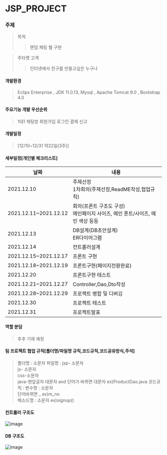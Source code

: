 # JSP_PROJECT
### 주제

> 목적
>> 랜덤 채팅 웹 구현

> 주타켓 고객
>> 인터넷에서 친구를 만들고싶은 누구나

#### 개발환경
> Eclips Enterprise , JDK 11.0.13, Mysql , Apache Tomcat 9.0 , Bootstrap 4.0

#### 주요기능 개발 우선순위
> 1대1 채팅방
> 회원가입
> 로그인
> 결제
> 신고

#### 개발일정
> [12/10~12/31 약22일(3주)]

#### 세부일정[개인별 체크리스트]
|날짜|내용|
|---|---|
|2021.12.10|주제선정<br>1차회의(주제선정,ReadME작성,협업규칙)|
|2021.12.11~2021.12.12|회의(프론트 구조도 구성)<br> 메인페이지 사이즈, 메인 폰트/사이즈, 메인 색상 등등 |
|2021.12.13|DB설계(DB초안설계)<br> ER다이어그램|
|2021.12.14|컨트롤러설계|
|2021.12.15~2021.12.17|프론트 구현|
|2021.12.18~2021.12.19|프론트구현(페이지전환완료)|
|2021.12.20|프론트구현 테스트|
|2021.12.21~2021.12.27|Controller,Dao,Dto작성|
|2021.12.28~2021.12.29|프로젝트 병합 및 디버깅|
|2021.12.30|프로젝트 테스트|
|2021.12.31|프로젝트발표|

#### 역할 분담
> 추후 기재 예정

#### 팀 프로젝트 협업 규칙[폴더명/파일명 규칙,코드규칙,코드공유방식,주석]
> 폴더명 : 소문자
> 파일명 : jsp- 소문자<br> js- 소문자 <br> css-소문자 <br> java-맨앞글자 대문자 and 단어가 바뀌면 대문자 ex)ProductDao.java
> 코드규칙 : 변수명 : 소문자 <br> 단어바뀌면 _ ex)m_no <br> 메소드명 : 소문자 ex)signup() <br> 

#### 컨트롤러 구조도 
![image](https://user-images.githubusercontent.com/91596526/145777219-3022d0aa-7f87-493f-a9fe-5ffde01d0a47.png)

#### DB 구조도
![image](https://user-images.githubusercontent.com/91596526/145778716-65704766-6ae9-40c8-8e5c-ace44a0fedfb.png)

